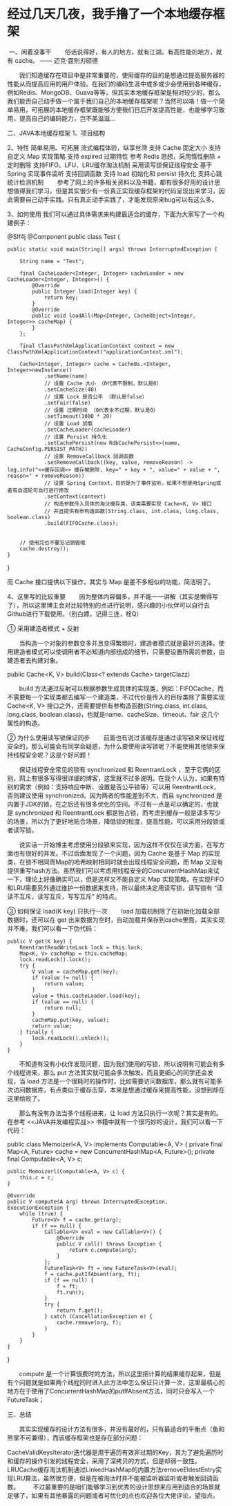 # 经过几天几夜，我手撸了一个本地缓存框架
​
一、闲着没事干
       俗话说得好，有人的地方，就有江湖。有高性能的地方，就有 cache。 —— 迈克·霆别刃硕德

       我们知道缓存在项目中是非常重要的，使用缓存的目的是想通过提高服务器的性能从而提高应用的用户体验。在我们的编码生涯中或多或少会使用到各种缓存，例如Redis、MongoDB、Guava等等，但其实本地缓存框架是相对较少的，那么我们能否自己动手做一个属于我们自己的本地缓存框架呢？当然可以咯！做一个简单易用，可拓展的本地缓存框架既能够方便我们日后开发提高性能，也能够学习致用，提高自己的编码能力，岂不美滋滋...

二、JAVA本地缓存框架
1、项目结构


2、特性
简单易用、可拓展
流式编程体验，纵享丝滑
支持 Cache 固定大小
支持自定义 Map 实现策略
支持 expired 过期特性
参考 Redis 思想，采用惰性删除 + 定时删除
支持FIFO、LFU、LRU缓存淘汰机制
采用读写锁保证线程安全
基于 Spring 实现事件监听
支持回调函数
支持 load 初始化和 persist 持久化
支持心跳统计检测机制
       参考了网上的许多相关资料以及书籍，都有很多好用的设计思想值得我们学习，但是其实很少有一份真正实现缓存框架的代码呈现出来学习，因此需要自己动手实践。只有真正动手实践了，才能发现原来bug可以有这么多。

3、如何使用
我们可以通过具体需求来构建最适合的缓存，下面为大家写了一个构建例子：

@Slf4j
@Component
public class Test {

    public static void main(String[] args) throws InterruptedException {

        String name = "Test";

        final CacheLoader<Integer, Integer> cacheLoader = new CacheLoader<Integer, Integer>() {
            @Override
            public Integer load(Integer key) {
                return key;
            }
            @Override
            public void loadAll(Map<Integer, CacheObject<Integer, Integer>> cacheMap) {
            }
        };

        final ClassPathXmlApplicationContext context = new ClassPathXmlApplicationContext("applicationContext.xml");

        Cache<Integer, Integer> cache = CacheBs.<Integer, Integer>newInstance()
                .setName(name)
                // 设置 Cache 大小 （0代表不限制，默认是0）
                .setCacheSize(40)
                // 设置 Lock 是否公平 （默认是false）
                .setFair(false)
                // 设置 过期时间 （0代表永不过期，默认是0）
                .setTimeout(1000 * 20)
                // 设置 Load 加载
                .setCacheLoader(cacheLoader)
                // 设置 Persist 持久化
                .setCachePersist(new RdbCachePersist<>(name, CacheConfig.PERSIST_PATH))
                // 设置 RemoveCallback 回调函数
                .setRemoveCallback((key, value, removeReason) -> log.info("<<缓存回调>> 缓存被删除, key=" + key + ", value=" + value + ", reason=" + removeReason))
                // 设置 Spring Context，目的是为了事件监听，如果不想使用Spring或者有自造轮可自行进行修改
                .setContext(context)
                // 构造参数传入具体的淘汰缓存类，该类需要实现 Cache<K, V> 接口
                // 并且提供有参构造函数(String.class, int.class, long.class, boolean.class)
                .build(FIFOCache.class);


        // 使用完也不要忘记销毁哦
        cache.destroy();
    }
}

而 Cache 接口提供以下操作，其实与 Map 是差不多相似的功能，简洁明了。

4、这里写的比较重要
       因为整体内容偏多，并不能一一讲解（其实是懒得写了），所以这里博主会对比较特别的点进行说明，感兴趣的小伙伴可以自行去Github进行下载使用。（别白嫖，记得三连，栓Q）

① 采用建造者模式 + 反射


       当构造一个对象的参数变多并且变得繁琐时，建造者模式就是最好的选择。使用建造者模式可以使调用者不必知道内部组成的细节，只需要设置所需的参数，由建造者去构建对象。

public Cache<K, V> build(Class<? extends Cache> targetClazz)

       build 方法通过反射可以根据参数生成具体的实现类，例如：FIFOCache，而不需要每一个实现类都去编写一个建造类，不过代价是传入的目标类除了需要实现 Cache<K, V> 接口之外，还需要提供有参构造函数(String.class, int.class, long.class, boolean.class)，也就是name、cacheSize、timeout、fair 这几个属性的构造。

② 为什么使用读写锁保证同步
       前面也有说过该缓存是通过读写锁来保证线程安全的，那么可能会有同学会疑惑，为什么要使用读写锁呢？不能使用其他锁来保持线程安全呢？这是个好问题！

       保证线程安全常见的锁有 synchronized 和 ReentrantLock ，至于它俩的区别，网上有很多写得很详细的博客，这里就不过多说明。在我个人认为，如果有特别的需求（例如：支持响应中断、设置是否公平锁等）可以用 ReentrantLock，否则建议使用 synchronized。因为两者的性能差别不大，而且 synchronized 是内置于JDK的锁，在之后还有很多优化的空间。不过有一点是可以确定的，也就是 synchronized 和 ReentrantLock 都是独占锁，而考虑到缓存一般是读多写少的场景，所以为了更好地贴合场景，降低锁的粒度，提高性能，可以采用分段锁或者读写锁。

       说实话一开始博主考虑使用分段锁来实现，因为这样不仅仅在读方面，在写方面也有很好的并发。不过后面发现了一个问题，因为 Cache 是基于 Map 的实现类，在锁不相同而Map的哈希映射相同时就会出现线程安全问题，而 Map 又没有提供重写hash方法。虽然我们可以考虑用线程安全的ConcurrentHashMap来试一下，理论上好像确实可以，但是这样又不能自定义 Map 实现策略，在实现FIFO和LRU需要另外通过维护一份数据来支持，所以最终决定用读写锁，读写锁有 “读读不互斥，读写互斥，写写互斥” 的特点。

③ 如何保证 load(K key) 只执行一次
       load 加载机制除了在初始化加载全部数据时，还可以在 get 出来数据为空时，自动加载并保存到cache里面，其实实现并不难，我们可以看一下伪代码：

    public V get(K key) {
        ReentrantReadWriteLock lock = this.lock;
        Map<K, V> cacheMap = this.cacheMap;
        lock.readLock().lock();
        try {
            V value = cacheMap.get(key);
            if (value != null) {
                return value;
            }
            value = this.cacheLoader.load(key);
            if (value == null) {
                return null;
            }
            cacheMap.put(key, value);
            return value;
        } finally {
            lock.readLock().unlock();
        }
    }

       不知道有没有小伙伴发现问题，因为我们使用的写锁，所以说明有可能会有多个线程进来，那么 put 方法其实就可能会多次触发。而且更细心的同学还会发现，当 load 方法是一个很耗时的操作时，比如需要访问数据库，那么就有可能多次访问数据库，有点类似于缓存击穿，本来是想通过缓存来提高性能，没想到却在这里给败了。

       那么有没有办法当多个线程进来，让 load 方法只执行一次呢？其实是有的。在参考 <<JAVA并发编程实战>> 书籍中就有一个很巧妙的设计，我们可以看一下代码：

public class Memoizerl<A, V> implements Computable<A, V> {
    private final Map<A, Future<V>> cache = new ConcurrentHashMap<A, Future<V>>();
    private final Computable<A, V> c;
 
    public Memoizerl(Computable<A, V> c) {
        this.c = c;
    }
 
    @Override
    public V compute(A arg) throws InterruptedException, ExecutionException {
        while (true) {
            Future<V> f = cache.get(arg);
            if (f == null) {
                Callable<V> eval = new Callable<V>() {
                    @Override
                    public V call() throws Exception {
                        return c.compute(arg);
                    }
                };
                FutureTask<V> ft = new FutureTask<V>(eval);
                f = cache.putIfAbsent(arg, ft);
                if (f == null) {
                    f = ft;
                    ft.run();
                }
                try {
                    return f.get();
                } catch (CancellationException e) {
                    cache.remove(arg, f);
                }
            }
        }
    }
}

       compute 是一个计算很费时的方法，所以这里把计算的结果缓存起来，但是有个问题就是如果两个线程同时进入此方法中怎么保证只计算一次，这里最核心的地方在于使用了ConcurrentHashMap的putIfAbsent方法，同时只会写入一个FutureTask；

三、总结

       其实实现缓存的设计方法有很多，并没有最好的，只有最适合的平衡点（鱼和熊掌不可兼得），而该缓存框架也是存在部分问题：

CacheValidKeysIterator迭代器是用于遍历有效非过期的Key，其为了避免遍历时和缓存的操作引发的线程安全，采用了深拷贝的方式，但是却弱一致性。
LRUCache缓存淘汰机制通过LinkedHashMap的内置方法removeEldestEntry实现LRU算法，虽然很方便，但是在被淘汰时并不能被监听器监听或者触发回调函数。
       不过最重要的是咱们能够学习到优秀的设计思想来应用到适合的场景就足够了，如果有其他暴露的问题或者可优化的点也欢迎各位大佬评论，望指点。
